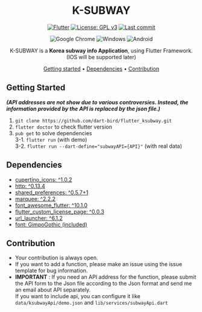 <div align="center">

# K-SUBWAY
[![Flutter](https://img.shields.io/badge/Flutter-v3.0.1-blue?style=for-the-badge&logo=Flutter)](https://storage.googleapis.com/flutter_infra_release/releases/stable/windows/flutter_windows_3.0.1-stable.zip)
[![License: GPL v3](https://img.shields.io/badge/License-GPLv3-blue.svg?style=for-the-badge)](https://www.gnu.org/licenses/gpl-3.0)
[![Last commit](https://img.shields.io/github/last-commit/dart-bird/flutter_ksubway?style=for-the-badge)](https://github.com/dart-bird/flutter_ksubway/commits/main)

![Google Chrome](https://img.shields.io/badge/WEB-4285F4?style=for-the-badge&logo=GoogleChrome&logoColor=white)
![Windows](https://img.shields.io/badge/Windows-0078D6?style=for-the-badge&logo=windows&logoColor=white)
![Android](https://img.shields.io/badge/Android-3DDC84?style=for-the-badge&logo=android&logoColor=white)

K-SUBWAY is a **Korea subway info Application**, using Flutter Framework.  
(IOS will be supported later)




[Getting started](#getting-started) •
[Dependencies](#dependencies) • 
[Contribution](#contribution)

</div>

## Getting Started

***(API addresses are not show due to various controversies. Instead, the information provided by the API is replaced by the json file.)***

1. `git clone https://github.com/dart-bird/flutter_ksubway.git`  
2. `flutter doctor` to check flutter version
3. `pub get` to solve dependencies  
3-1. `flutter run` (with demo)  
3-2. `flutter run --dart-define="subwayAPI={API}"` (with real data)


## Dependencies
* [cupertino_icons: ^1.0.2](https://pub.dev/packages/cupertino_icons)  
* [http: ^0.13.4](https://pub.dev/packages/http)   
* [shared_preferences: ^0.5.7+1](https://pub.dev/packages/shared_preferences)   
* [marquee: ^2.2.2](https://pub.dev/packages/marquee)
* [font_awesome_flutter: ^10.1.0](https://pub.dev/packages/font_awesome_flutter)
* [flutter_custom_license_page: ^0.0.3](https://pub.dev/packages/flutter_custom_license_page)
* [url_launcher: ^6.1.2](https://pub.dev/packages/url_launcher)
* [font: GimpoGothic (included)](https://noonnu.cc/font_page/869)

## Contribution
* Your contribution is always open.
* If you want to add a function, please make an issue using the issue template for bug information.
* **IMPORTANT** : If you need an API address for the function, please submit the API form to the Json file according to the Json format and send me an email about API separately.  
If you want to include api, you can configure it like `data/ksubwayApi/demo.json` and `lib/services/subwayApi.dart`
